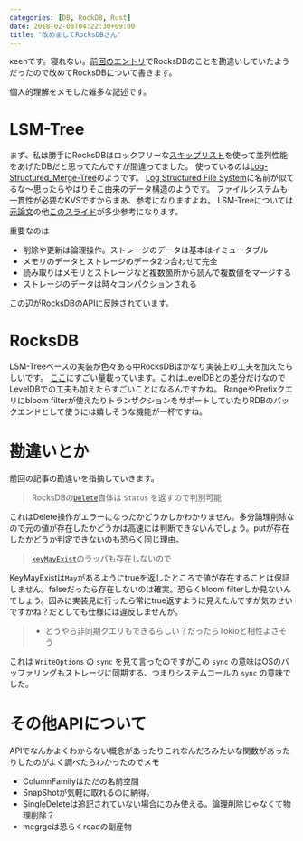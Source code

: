 ```yaml
---
categories: [DB, RockDB, Rust]
date: 2018-02-08T04:22:30+09:00
title: "改めましてRocksDBさん"
---
```


κeenです。寝れない。[前回のエントリ](https://keens.github.io/blog/2018/02/05/hello__rocksdb/)でRocksDBのことを勘違いしていたようだったので改めてRocksDBについて書きます。

個人的理解をメモした雑多な記述です。

<!--more-->

# LSM-Tree
まず、私は勝手にRocksDBはロックフリーな[スキップリスト](https://ja.wikipedia.org/wiki/%E3%82%B9%E3%82%AD%E3%83%83%E3%83%97%E3%83%AA%E3%82%B9%E3%83%88)を使って並列性能をあげたDBだと思ってたんですが間違ってました。
使っているのは[Log-Structured_Merge-Tree](https://en.wikipedia.org/wiki/Log-structured_merge-tree)のようです。
[Log Structured File System](https://en.wikipedia.org/wiki/Log-structured_file_system)に名前が似てるな〜思ったらやはりそこ由来のデータ構造のようです。
ファイルシステムも一貫性が必要なKVSですからまあ、参考になりますよね。
LSM-Treeについては[元論文](https://www.cs.umb.edu/~poneil/lsmtree.pdf)の他[このスライド](https://www.slideshare.net/ssuser7e134a/log-structured-merge-tree)が多少参考になります。

重要なのは

* 削除や更新は論理操作。ストレージのデータは基本はイミュータブル
* メモリのデータとストレージのデータ2つ合わせて完全
* 読み取りはメモリとストレージなど複数箇所から読んで複数値をマージする
* ストレージのデータは時々コンパクションされる

この辺がRocksDBのAPIに反映されています。

# RocksDB

LSM-Treeベースの実装が色々ある中RocksDBはかなり実装上の工夫を加えたらしいです。
[ここ](https://github.com/facebook/rocksdb/wiki/Features-Not-in-LevelDB)にすごい量載っています。これはLevelDBとの差分だけなのでLevelDBでの工夫も加えたらすごいことになるんですかね。
RangeやPrefixクエリにbloom filterが使えたりトランザクションをサポートしていたりRDBのバックエンドとして使うには嬉しそうな機能が一杯ですね。

# 勘違いとか

前回の記事の勘違いを指摘していきます。

> RocksDBの[`Delete`](https://github.com/facebook/rocksdb/blob/master/db/db_impl.h#L86)自体は `Status` を返すので判別可能

これはDelete操作がエラーになったかどうかしかわかりません。多分論理削除なので元の値が存在したかどうかは高速には判断できないんでしょう。putが存在したかどうか判定できないのも恐らく同じ理由。

> [`keyMayExist`](https://github.com/facebook/rocksdb/blob/master/db/db_impl.h#L135)のラッパも存在しないので

KeyMayExistは`May`があるようにtrueを返したところで値が存在することは保証しません。falseだったら存在しないのは確実。恐らくbloom filterしか見ないんでしょう。因みに実装見に行ったら常にtrue返すように見えたんですが気のせいですかね？だとしても仕様には違反しませんが。

> * どうやら非同期クエリもできるらしい？だったらTokioと相性よさそう

これは `WriteOptions` の `sync` を見て言ったのですがこの `sync` の意味はOSのバッファリングもストレージに同期する、つまりシステムコールの `sync` の意味でした。

# その他APIについて

APIでなんかよくわからない概念があったりこれなんだろみたいな関数があったりしたのがよく調べたらわかったのでメモ

* ColumnFamilyはただの名前空間
* SnapShotが気軽に取れるのに納得。
* SingleDeleteは追記されていない場合にのみ使える。論理削除じゃなくて物理削除？
* megrgeは恐らくreadの副産物
